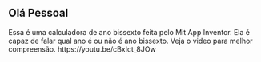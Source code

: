 <h2>Olá Pessoal</h2>
Essa é uma calculadora de ano bissexto feita pelo Mit App Inventor. Ela é capaz de falar qual ano é ou não é ano bissexto.
Veja o video para melhor compreensão.
https://youtu.be/cBxIct_8JOw

